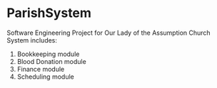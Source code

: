 # ParishSystem
Software Engineering Project for Our Lady of the Assumption Church
System includes:
1.  Bookkeeping module
2.  Blood Donation module
3.  Finance module
4.  Scheduling module
